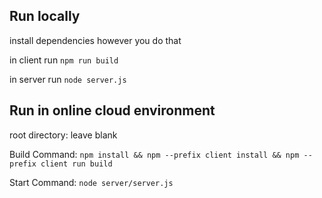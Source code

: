 ## **Run locally**

install dependencies however you do that

in client run ```npm run build```

in server run ```node server.js```



## **Run in online cloud environment**

root directory: leave blank

Build Command: ```npm install && npm --prefix client install && npm --prefix client run build```

Start Command: ```node server/server.js```
